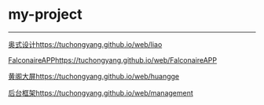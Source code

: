# my-project

------

[奥式设计](https://tuchongyang.github.io/web/liao)https://tuchongyang.github.io/web/liao

[FalconaireAPP](https://tuchongyang.github.io/web/FalconaireAPP)https://tuchongyang.github.io/web/FalconaireAPP

[黄阁大屏](https://tuchongyang.github.io/web/huangge)https://tuchongyang.github.io/web/huangge

[后台框架](https://tuchongyang.github.io/web/management)https://tuchongyang.github.io/web/management
